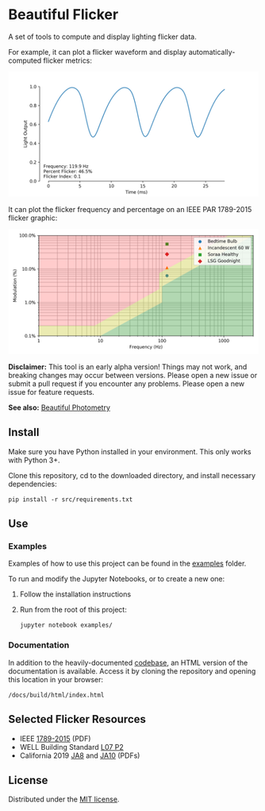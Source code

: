 # Beautiful Flicker

A set of tools to compute and display lighting flicker data.

For example, it can plot a flicker waveform and display automatically-computed flicker metrics:

![Flicker Waveform](/out/fullheight.png)

It can plot the flicker frequency and percentage on an IEEE PAR 1789-2015 flicker graphic:

![IEEE 1789 Flicker Graphic](/out/Low%20Blue%20Flicker%20Comparison.png)

**Disclaimer:** This tool is an early alpha version! Things may not work, and breaking changes may occur between versions. Please open a new issue or submit a pull request if you encounter any problems. Please open a new issue for feature requests.

**See also:** [Beautiful Photometry](https://github.com/yeutterg/beautiful-photometry)

## Install

Make sure you have Python installed in your environment. This only works with Python 3+.

Clone this repository, cd to the downloaded directory, and install necessary dependencies:

```
pip install -r src/requirements.txt
```

## Use

### Examples

Examples of how to use this project can be found in the [examples](/examples/) folder.

To run and modify the Jupyter Notebooks, or to create a new one: 

1. Follow the installation instructions

2. Run from the root of this project:

    ```
    jupyter notebook examples/
    ```

### Documentation

In addition to the heavily-documented [codebase](/src/), an HTML version of the documentation is available. Access it by cloning the repository and opening this location in your browser:

```
/docs/build/html/index.html 
```

## Selected Flicker Resources

* IEEE [1789-2015](https://www.energy.gov/sites/prod/files/2015/05/f22/miller%2Blehman_flicker_lightfair2015.pdf) (PDF)
* WELL Building Standard [L07 P2](https://v2.wellcertified.com/v/en/light/feature/7)
* California 2019 [JA8]() and [JA10](https://efiling.energy.ca.gov/GetDocument.aspx?tn=223245-11&DocumentContentId=27684) (PDFs)

## License

Distributed under the [MIT license](/LICENSE).